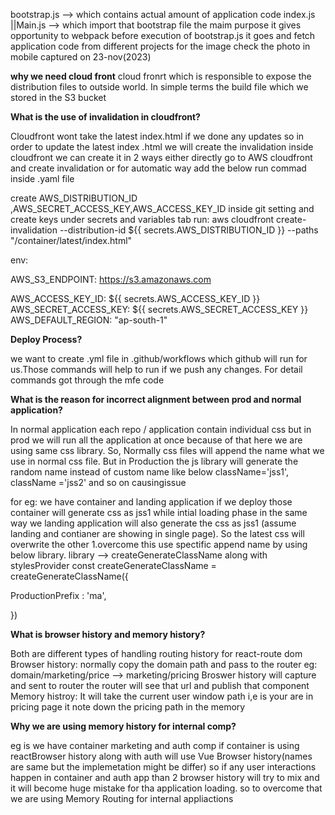 bootstrap.js --> which contains actual amount of application code
index.js ||Main.js --> which import that bootstrap file the maim purpose it gives opportunity to webpack before execution of bootstrap.js it goes and fetch application code from different projects
for the image check the photo in mobile captured on 23-nov(2023)


**why we need cloud front**
cloud fronrt which is responsible to expose the distribution files to outside world.
In simple terms the build file which we stored in the S3 bucket 


**What is the use of invalidation in cloudfront?**

Cloudfront wont take the latest index.html if we done any updates
so in order to update the latest index .html we will create the invalidation inside cloudfront
we can create it in 2 ways
either directly go to AWS  cloudfront and create invalidation
or for automatic way add the below run commad inside .yaml file

create AWS_DISTRIBUTION_ID ,AWS_SECRET_ACCESS_KEY,AWS_ACCESS_KEY_ID inside git setting and create keys under secrets and variables tab
run: aws cloudfront create-invalidation --distribution-id ${{ secrets.AWS_DISTRIBUTION_ID }} --paths "/container/latest/index.html"        

   env:  

AWS_S3_ENDPOINT: https://s3.amazonaws.com        

AWS_ACCESS_KEY_ID: ${{ secrets.AWS_ACCESS_KEY_ID }}                 AWS_SECRET_ACCESS_KEY: ${{ secrets.AWS_SECRET_ACCESS_KEY }}           AWS_DEFAULT_REGION: "ap-south-1"

**Deploy Process?**

we want to create .yml file in .github/workflows which github will run for us.Those commands will help to run if we push any changes.
For detail commands got through the mfe code



**What is the reason for incorrect alignment between prod and normal application?**

In normal application each repo / application contain individual css
but in prod we will run all the application at once because of that here we are using same css library. So, Normally css files will append the name what we use in normal css file. But in Production the js library will generate the random name instead of custom name like below
className='jss1', className ='jss2' and so on causingissue

for eg: we have container and landing application if we deploy those container  will generate css as jss1 while intial loading phase in the same way we landing application will also generate the css as jss1 (assume landing and contianer are showing in single page). So the latest css will overwrite the other 1.overcome this use spectific append name by using below library.
library --> createGenerateClassName  along with stylesProvider
const createGenerateClassName = createGenerateClassName({

ProductionPrefix : 'ma',

})

**What is browser history and memory history?**

Both are different types of handling routing history for react-route dom
Browser history: normally copy the domain path and pass to the router
eg: domain/marketing/price --> marketing/pricing  Broswer history will capture and sent to router the router will see that url and publish that component
Memory histroy: It will take the current user window path i,e is your are in pricing page it note down the pricing path in the memory


**Why we are using memory history for internal comp?**

eg is we have container marketing and auth comp
if container is using  reactBrowser history along with auth will use Vue Browser history(names are same but the implemetation might be differ)
so if any user interactions happen in container and auth app than 2 browser history will try to mix and it will become huge mistake for tha application loading.
so to overcome that we are using Memory Routing for internal appliactions
